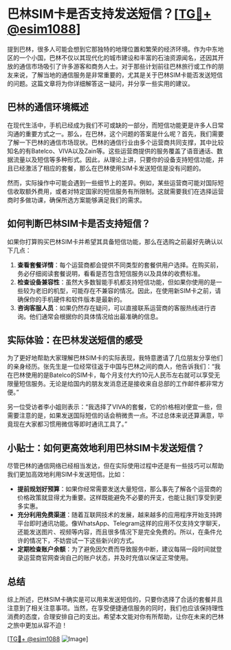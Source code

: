 # 巴林SIM卡是否支持发送短信？[[TG💪+ @esim1088](https://t.me/s/esim1088)]

提到巴林，很多人可能会想到它那独特的地理位置和繁荣的经济环境。作为中东地区的一个小国，巴林不仅以其现代化的城市建设和丰富的石油资源闻名，还因其开放的通信市场吸引了许多游客和商务人士。对于那些计划前往巴林旅行或工作的朋友来说，了解当地的通信服务是非常重要的，尤其是关于巴林SIM卡能否发送短信的问题。这篇文章将为你详细解答这一疑问，并分享一些实用的建议。

## 巴林的通信环境概述

在现代生活中，手机已经成为我们不可或缺的一部分，而短信功能更是许多人日常沟通的重要方式之一。那么，在巴林，这个问题的答案是什么呢？首先，我们需要了解一下巴林的通信市场现状。巴林的通信行业由多个运营商共同支撑，其中比较知名的有Batelco、VIVA以及Zain等。这些运营商提供的服务覆盖了语音通话、数据流量以及短信等多种形式。因此，从理论上讲，只要你的设备支持短信功能，并且已经激活了相应的套餐，那么在巴林使用SIM卡发送短信是没有问题的。

然而，实际操作中可能会遇到一些细节上的差异。例如，某些运营商可能对国际短信收取额外费用，或者对特定国家的短信服务有所限制。这就需要我们在选择运营商时多做功课，确保所选方案能够满足我们的需求。

## 如何判断巴林SIM卡是否支持短信？

如果你打算购买巴林SIM卡并希望其具备短信功能，那么在选购之前最好先确认以下几点：

1. **查看套餐详情**：每个运营商都会提供不同类型的套餐供用户选择。在购买前，务必仔细阅读套餐说明，看看是否包含短信服务以及具体的收费标准。
2. **检查设备兼容性**：虽然大多数智能手机都支持短信功能，但如果你使用的是一些较为老旧的机型，可能存在不兼容的情况。因此，在使用新SIM卡之前，请确保你的手机硬件和软件版本是最新的。
3. **咨询客服人员**：如果仍然存在疑问，可以直接联系运营商的客服热线进行咨询。他们通常会根据你的具体情况给出最准确的信息。

## 实际体验：在巴林发送短信的感受

为了更好地帮助大家理解巴林SIM卡的实际表现，我特意邀请了几位朋友分享他们的亲身经历。张先生是一位经常往返于中国与巴林之间的商人，他告诉我们：“我在巴林使用的是Batelco的SIM卡，每个月支付大约10元人民币左右就可以享受无限量短信服务。无论是给国内的朋友发消息还是接收来自总部的工作邮件都非常方便。”

另一位受访者李小姐则表示：“我选择了VIVA的套餐，它的价格相对便宜一些，但需要注意的是，如果发送国际短信的话会稍微贵一点。不过总体来说还算满意，毕竟现在大家都习惯用微信等即时通讯工具了。”

## 小贴士：如何更高效地利用巴林SIM卡发送短信？

尽管巴林的通信网络已经相当发达，但在实际使用过程中还是有一些技巧可以帮助我们更加高效地利用SIM卡发送短信。比如：

- **提前规划好预算**：如果你经常需要发送大量短信，那么事先了解各个运营商的价格政策就显得尤为重要。这样既能避免不必要的开支，也能让我们享受到更多实惠。
- **充分利用免费渠道**：随着互联网技术的发展，越来越多的应用程序开始支持跨平台即时通讯功能。像WhatsApp、Telegram这样的应用不仅支持文字聊天，还能发送图片、视频等内容，而且很多情况下是完全免费的。所以，在条件允许的情况下，不妨尝试一下这些新兴的方式。
- **定期检查账户余额**：为了避免因欠费而导致服务中断，建议每隔一段时间就登录运营商官网查询自己的账户状态，并及时充值以保证正常使用。

## 总结

综上所述，巴林SIM卡确实是可以用来发送短信的，只要你选择了合适的套餐并且注意到了相关注意事项。当然，在享受便捷通信服务的同时，我们也应该保持理性消费的态度，合理安排自己的支出。希望本文能对你有所帮助，让你在未来的巴林之旅中更加从容不迫！

[[TG💪+ @esim1088](https://t.me/s/esim1088) ![Image](https://i.postimg.cc/4NQfJmqS/Snipaste-2025-05-13-00-14-12.png)]